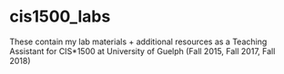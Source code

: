 # cis1500_labs
These contain my lab materials + additional resources as a Teaching Assistant for CIS*1500 at University of Guelph (Fall 2015, Fall 2017, Fall 2018)

